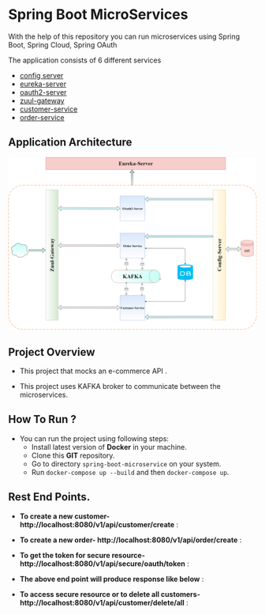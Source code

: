 # Spring Boot MicroServices
With the help of this repository you can run microservices using Spring Boot, Spring Cloud, Spring OAuth 


The application consists of 6 different services

* [config server](config-server/README.md) 
* [eureka-server](eureka-server/README.md) 
* [oauth2-server](oauth2a-server/README.md) 
* [zuul-gateway](zuul-gateway/README.md) 
* [customer-service](customer-service/README.md) 
* [order-service](order-service/README.md) 


## <a name="application-architecture"></a>Application Architecture

![screenshot!](images/image.png)


## <a name="project-overview"></a>Project Overview
* This project that mocks an e-commerce API .

* This project uses KAFKA broker to communicate between the microservices.



## <a name="project-run"></a>How To Run ?
* You can run the project using following steps:
    * Install latest version of **Docker**  in your machine.
    * Clone this **GIT** repository.
    * Go to directory `spring-boot-microservice` on your system.
    * Run `docker-compose up --build` and then `docker-compose up`.
 
 
## <a name="rest-end"></a>Rest End Points.

* **To create a new customer- http://localhost:8080/v1/api/customer/create** :


 
* **To create a new order- http://localhost:8080/v1/api/order/create** :
 
 
* **To get the token for secure resource- http://localhost:8080/v1/api/secure/oauth/token** :

 
* **The above end point will produce response like below** :

 

* **To access secure resource or to delete all customers- http://localhost:8080/v1/api/customer/delete/all** :
 

 
